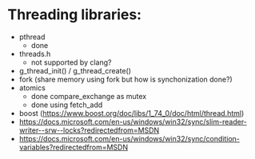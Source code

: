 # Threading libraries:

- pthread
  - done
- threads.h
  - not supported by clang?
- g_thread_init() / g_thread_create()
- fork (share memory using fork but how is synchonization done?)
- atomics
  - done compare_exchange as mutex
  - done using fetch_add
- boost (https://www.boost.org/doc/libs/1_74_0/doc/html/thread.html)
- https://docs.microsoft.com/en-us/windows/win32/sync/slim-reader-writer--srw--locks?redirectedfrom=MSDN
- https://docs.microsoft.com/en-us/windows/win32/sync/condition-variables?redirectedfrom=MSDN
